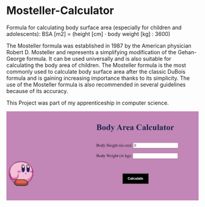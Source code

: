 # Mosteller-Calculator

Formula for calculating body surface area (especially for children and adolescents): 
BSA [m2] = (height [cm] ⋅ body weight [kg] : 3600)

The Mosteller formula was established in 1987 by the American physician Robert D. Mosteller and represents a simplifying 
modification of the Gehan-George formula. It can be used universally and is also suitable for calculating the body area of
children. The Mosteller formula is the most commonly used to calculate body surface area after the classic DuBois formula 
and is gaining increasing importance thanks to its simplicity. The use of the Mosteller formula is also recommended in 
several guidelines because of its accuracy.



This Project was part of my apprenticeship in computer science.


![Alt Text](Preview.png)
